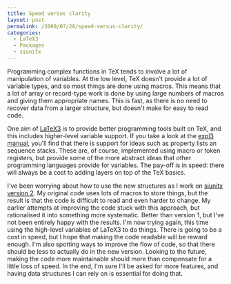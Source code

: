 ```yaml
---
title: Speed versus clarity
layout: post
permalink: /2009/07/28/speed-versus-clarity/
categories:
  - LaTeX3
  - Packages
  - siunitx
---
```

Programming complex functions in TeX tends to involve a lot of manipulation of variables. At the low level, TeX doesn't provide a lot of variable types, and so most things are done using macros. This means that a lot of array or record-type work is done by using large numbers of macros and giving them appropriate names. This is fast, as there is no need to recover data from a larger structure, but doesn't make for easy to read code.

One aim of [LaTeX3](https://www.latex-project.org/latex3.html) is to provide better programming tools built on TeX, and this includes higher-level variable support. If you take a look at the [expl3 manual](http://mirror.ctan.org/macros/latex/contrib/l3kernel/expl3.pdf), you'll find that there is support for ideas such as property lists an sequence stacks. These are, of course, implemented using macro or token registers, but provide some of the more abstract ideas that other programming languages provide for variables. The pay-off is in speed: there will always be a cost to adding layers on top of the TeX basics.

I've been worrying about how to use the new structures as I work on [siunitx version 2](https://github.com/josephwright/siunitx). My original code uses lots of macros to store things, but the result is that the code is difficult to read and even harder to change. My earlier attempts at improving the code stuck with this approach, but rationalised it into something more systematic. Better than version 1, but I've not been entirely happy with the results. I'm now trying again, this time using the high-level variables of LaTeX3 to do things. There is going to be a cost in speed, but I hope that making the code readable will be reward enough. I'm also spotting ways to improve the flow of code, so that there should be less to actually do in the new version. Looking to the future, making the code more maintainable should more than compensate for a little loss of speed. In the end, I'm sure I'll be asked for more features, and having data structures I can rely on is essential for doing that.
